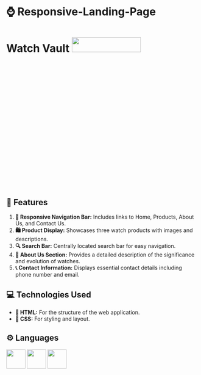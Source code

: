 # ⌚ Responsive-Landing-Page
# Watch Vault <img src="https://cdn.dribbble.com/users/937082/screenshots/4671768/clock.gif"  width="60%" height="10%" >

## 🌟 Features

1. **🔗 Responsive Navigation Bar:** Includes links to Home, Products, About Us, and Contact Us.
2. **🛍️ Product Display:** Showcases three watch products with images and descriptions.
3. **🔍 Search Bar:** Centrally located search bar for easy navigation.
4. **📜 About Us Section:** Provides a detailed description of the significance and evolution of watches.
5. **📞 Contact Information:** Displays essential contact details including phone number and email.

## 💻 Technologies Used

- **📝 HTML:** For the structure of the web application.
- **🎨 CSS:** For styling and layout.

## ⚙️ Languages
 <img height="50" width="50" src="https://img.icons8.com/color/48/000000/html-5.png" /> <img height="50" width="50" src="https://img.icons8.com/color/48/000000/css3.png" /> <img height="50" width="50" src="https://img.icons8.com/color/48/000000/javascript.png"/>


